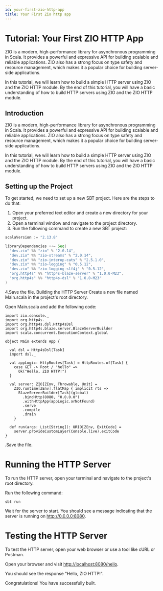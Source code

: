 ```yaml
---
id: your-first-zio-http-app
title: Your First Zio http app
---
```


# Tutorial: Your First ZIO HTTP App

ZIO is a modern, high-performance library for asynchronous programming in Scala. It provides a powerful and expressive API for building scalable and reliable applications. ZIO also has a strong focus on type safety and resource management, which makes it a popular choice for building server-side applications.

In this tutorial, we will learn how to build a simple HTTP server using ZIO and the ZIO HTTP module. By the end of this tutorial, you will have a basic understanding of how to build HTTP servers using ZIO and the ZIO HTTP module.

## Introduction

ZIO is a modern, high-performance library for asynchronous programming in Scala. It provides a powerful and expressive API for building scalable and reliable applications. ZIO also has a strong focus on type safety and resource management, which makes it a popular choice for building server-side applications.

In this tutorial, we will learn how to build a simple HTTP server using ZIO and the ZIO HTTP module. By the end of this tutorial, you will have a basic understanding of how to build HTTP servers using ZIO and the ZIO HTTP module.

## Setting up the Project

To get started, we need to set up a new SBT project. Here are the steps to do that:

1. Open your preferred text editor and create a new directory for your project.
2. Open a terminal window and navigate to the project directory.
3. Run the following command to create a new SBT project:

```scala
scalaVersion := "2.13.8"

libraryDependencies ++= Seq(
  "dev.zio" %% "zio" % "2.0.14",
  "dev.zio" %% "zio-streams" % "2.0.14",
  "dev.zio" %% "zio-interop-cats" % "2.5.1.0",
  "dev.zio" %% "zio-logging" % "0.5.12",
  "dev.zio" %% "zio-logging-slf4j" % "0.5.12",
  "org.http4s" %% "http4s-blaze-server" % "1.0.0-M23",
  "org.http4s" %% "http4s-dsl" % "1.0.0-M23"
)
```

4.Save the file.
Building the HTTP Server
Create a new file named Main.scala in the project's root directory.

Open Main.scala and add the following code:

```import zio._
import zio.console._
import org.http4s._
import org.http4s.dsl.Http4sDsl
import org.http4s.blaze.server.BlazeServerBuilder
import scala.concurrent.ExecutionContext.global

object Main extends App {

  val dsl = Http4sDsl[Task]
  import dsl._

  val appLogic: HttpRoutes[Task] = HttpRoutes.of[Task] {
    case GET -> Root / "hello" =>
      Ok("Hello, ZIO HTTP!")
  }

  val server: ZIO[ZEnv, Throwable, Unit] =
    ZIO.runtime[ZEnv].flatMap { implicit rts =>
      BlazeServerBuilder[Task](global)
        .bindHttp(8080, "0.0.0.0")
        .withHttpApp(appLogic.orNotFound)
        .serve
        .compile
        .drain
    }

  def run(args: List[String]): URIO[ZEnv, ExitCode] =
    server.provideCustomLayer(Console.live).exitCode
}
```

.Save the file.

# Running the HTTP Server

To run the HTTP server, open your terminal and navigate to the project's root directory.

Run the following command:

```
sbt run

```

Wait for the server to start. You should see a message indicating that the server is running on <http://0.0.0.0:8080>.

# Testing the HTTP Server

To test the HTTP server, open your web browser or use a tool like cURL or Postman.

Open your browser and visit <http://localhost:8080/hello>.

You should see the response "Hello, ZIO HTTP!".

Congratulations! You have successfully built.
